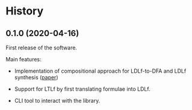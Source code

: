 # History

## 0.1.0 (2020-04-16)

First release of the software.

Main features:

*   Implementation of compositional approach for LDLf-to-DFA and LDLf synthesis
    ([paper](https://marcofavorito.me/papers/2021/degiacomo2021compositional.pdf))

*   Support for LTLf by first translating formulae into LDLf.

*   CLI tool to interact with the library.
